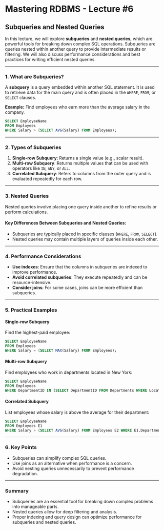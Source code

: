 # Mastering RDBMS - Lecture #6

## Subqueries and Nested Queries

In this lecture, we will explore **subqueries** and **nested queries**, which are powerful tools for breaking down complex SQL operations. Subqueries are queries nested within another query to provide intermediate results or filtering. We will also discuss performance considerations and best practices for writing efficient nested queries.

---

### **1. What are Subqueries?**

A **subquery** is a query embedded within another SQL statement. It is used to retrieve data for the main query and is often placed in the `WHERE`, `FROM`, or `SELECT` clauses.

**Example:**
Find employees who earn more than the average salary in the company.

```sql
SELECT EmployeeName 
FROM Employees 
WHERE Salary > (SELECT AVG(Salary) FROM Employees);
```

---

### **2. Types of Subqueries**

1. **Single-row Subquery**: Returns a single value (e.g., scalar result).
2. **Multi-row Subquery**: Returns multiple values that can be used with operators like `IN`, `ANY`, or `ALL`.
3. **Correlated Subquery**: Refers to columns from the outer query and is evaluated repeatedly for each row.

---

### **3. Nested Queries**

Nested queries involve placing one query inside another to refine results or perform calculations.

#### **Key Differences Between Subqueries and Nested Queries:**
- Subqueries are typically placed in specific clauses (`WHERE`, `FROM`, `SELECT`).
- Nested queries may contain multiple layers of queries inside each other.

---

### **4. Performance Considerations**
- **Use indexes**: Ensure that the columns in subqueries are indexed to improve performance.
- **Avoid correlated subqueries**: They execute repeatedly and can be resource-intensive.
- **Consider joins**: For some cases, joins can be more efficient than subqueries.

---

### **5. Practical Examples**

#### **Single-row Subquery**
Find the highest-paid employee:
```sql
SELECT EmployeeName 
FROM Employees 
WHERE Salary = (SELECT MAX(Salary) FROM Employees);
```

#### **Multi-row Subquery**
Find employees who work in departments located in New York:
```sql
SELECT EmployeeName 
FROM Employees 
WHERE DepartmentID IN (SELECT DepartmentID FROM Departments WHERE Location = 'New York');
```

#### **Correlated Subquery**
List employees whose salary is above the average for their department:
```sql
SELECT EmployeeName 
FROM Employees E1 
WHERE Salary > (SELECT AVG(Salary) FROM Employees E2 WHERE E1.DepartmentID = E2.DepartmentID);
```

---

### **6. Key Points**
- Subqueries can simplify complex SQL queries.
- Use joins as an alternative when performance is a concern.
- Avoid nesting queries unnecessarily to prevent performance degradation.

---

### **Summary**
- Subqueries are an essential tool for breaking down complex problems into manageable parts.
- Nested queries allow for deep filtering and analysis.
- Proper indexing and query design can optimize performance for subqueries and nested queries.
```